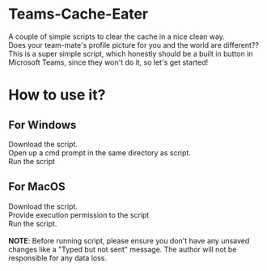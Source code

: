 # Teams-Cache-Eater
A couple of simple scripts to clear the cache in a nice clean way.<br>
Does your team-mate's profile picture for you and the world are different??<br>
This is a super simple script, which honestly should be a built in button in Microsoft Teams, since they won't do it, so let's get started!

# How to use it?

## For Windows
Download the script.<br>
Open up a cmd prompt in the same directory as script.<br>
Run the script<br>

## For MacOS
Download the script.<br>
Provide execution permission to the script<br>
Run the script.<br>
<br>
<b>NOTE</b>: Before running script, please ensure you don't have any unsaved changes like a "Typed but not sent" message. The author will not be responsible for any data loss.
